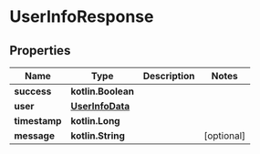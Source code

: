 
# UserInfoResponse

## Properties
| Name | Type | Description | Notes |
| ------------ | ------------- | ------------- | ------------- |
| **success** | **kotlin.Boolean** |  |  |
| **user** | [**UserInfoData**](UserInfoData.md) |  |  |
| **timestamp** | **kotlin.Long** |  |  |
| **message** | **kotlin.String** |  |  [optional] |




